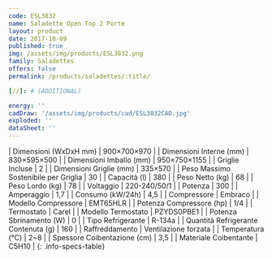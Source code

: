 ```yaml
---
code: ESL3832
name: Saladette Open Top 2 Porte
layout: product
date: 2017-10-09
published: true
img: /assets/img/products/ESL3832.png
family: Saladettes
offers: false
permalink: /products/saladettes/:title/

[//]: # (ADDITIONAL)

energy: ''
cadDraw: '/assets/img/products/cad/ESL3832CAD.jpg'
exploded: ''
dataSheet: ''
---
```



| Dimensioni (WxDxH mm) | 900×700×970 |
| Dimensioni Interne (mm) | 830×595×500 |
| Dimensioni Imballo (mm) | 950×750×1155 |
| Griglie Incluse | 2 |
| Dimensioni Griglie (mm) | 335×570 |
| Peso Massimo Sostenibile per Griglia | 30 |
| Capacità (l) | 380 |
| Peso Netto (kg) | 68 |
| Peso Lordo (kg) | 78 |
| Voltaggio | 220-240/50/1 |
| Potenza | 300 |
| Amperaggio | 1,7 |
| Consumo (kW/24h) | 4,5 |
| Compressore | Embraco |
| Modello Compressore | EMT65HLR |
| Potenza Compressore (hp) | 1/4 |
| Termostato | Carel |
| Modello Termostato | PZYDS0PBE1 |
| Potenza Sbrinamento (W) | 0 |
| Tipo Refrigerante | R-134a |
| Quantità Refrigerante Contenuta (g) | 160 |
| Raffreddamento | Ventilazione forzata |
| Temperatura (°C) | 2~8 |
| Spessore Coibentazione (cm) | 3,5 |
| Materiale Coibentante | C5H10 |
{: .info-specs-table}
